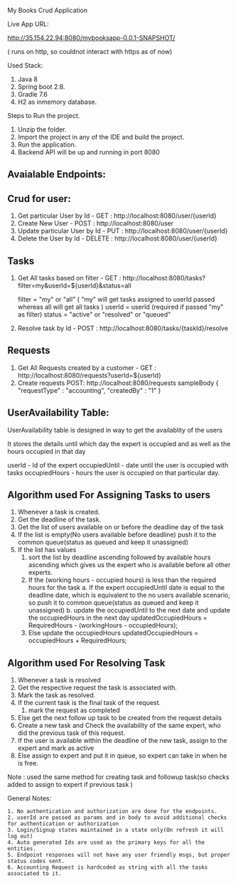 My Books Crud Application

Live App URL: 

http://35.154.22.94:8080/mybooksapp-0.0.1-SNAPSHOT/

( runs on http, so couldnot interact with https as of now)

Used Stack:

1. Java 8
2. Spring boot 2.8.
3. Gradle 7.6
4. H2 as inmemory database.

Steps to Run the project.

1. Unzip the folder.
2. Import the project in any of the IDE and build the project.
3. Run the application.
4. Backend API will be up and running in port 8080

Avaialable Endpoints:
--------------------

Crud for user:
-------------

1. Get particular User by Id - GET : http://localhost:8080/user/{userId}
2. Create New User - POST : http://localhost:8080/user
3. Update particular User by Id - PUT : http://localhost:8080/user/{userId}
5. Delete the User by Id - DELETE : http://localhost:8080/user/{userId}

Tasks
-------

1. Get All tasks based on filter -
   GET : http://localhost:8080/tasks?filter=my&userId=${userId}&status=all

   filter = "my" or "all" ( "my" will get tasks assigned to userId passed whereas all will get all
   tasks )
   userId = userId (required if passed "my" as filter)
   status = "active" or "resolved" or "queued"

2. Resolve task by Id - POST : http://localhost:8080/tasks/{taskId}/resolve

Requests
--------

1. Get All Requests created by a customer - GET : http://localhost:8080/requests?userId=${userId}
2. Create requests POST: http://localhost:8080/requests
   sampleBody {
   "requestType" : "accounting",
   "createdBy"   : "1"
   }

UserAvailability Table:
----------------------

UserAvailability table is designed in way to get the availablity of the users

It stores the details until which day the expert is occupied and as well as the hours occupied in
that day

userId - Id of the expert occupiedUntil - date until the user is occupied with tasks occupiedHours -
hours the user is occupied on that particular day.



Algorithm used For Assigning Tasks to users
-------------------------------------------

1. Whenever a task is created.
2. Get the deadline of the task.
3. Get the list of users available on or before the deadline day of the task
4. If the list is empty(No users available before deadline) push it to the common queue(status as
   queued and keep it unassigned)
5. If the list has values
    1. sort the list by deadline ascending followed by available hours ascending which gives us the
       expert who is available before all other experts.
    2. If the (working hours - occupied hours) is less than the required hours for the task a. If
       the expert occupiedUntil date is equal to the deadline date, which is equivalent to the no
       users available scenario, so push it to common queue(status as queued and keep it unassigned)
       b. update the occupiedUntil to the next date and update the occupiedHours in the next day
       updatedOccupiedHours = RequiredHours - (workingHours - occupiedHours);
    3. Else update the occupiedHours updatedOccupiedHours = occupiedHours + RequiredHours;

Algorithm used For Resolving Task
-----------------------------------------

1. Whenever a task is resolved
2. Get the respective request the task is associated with.
3. Mark the task as resolved.
4. If the current task is the final task of the request.
    1. mark the request as completed
5. Else get the next follow up task to be created from the request details
6. Create a new task and Check the availability of the same expert, who did the previous task of
   this request.
7. If the user is available within the deadline of the new task, assign to the expert and mark as
   active
8. Else assign to expert and put it in queue, so expert can take in when he is free.

Note : used the same method for creating task and followup task(so checks added to assign to expert
if previous task )

General Notes:

    1. No authentication and authorization are done for the endpoints. 
    2. userId are passed as params and in body to avoid additional checks for authentication or authorization
    3. Login/Signup states maintained in a state only(On refresh it will log out)
    4. Auto generated Ids are used as the primary keys for all the entities.
    5. Endpoint responses will not have any user friendly msgs, but proper status codes sent.
    6. Accounting Request is hardcoded as string with all the tasks associated to it.
   
